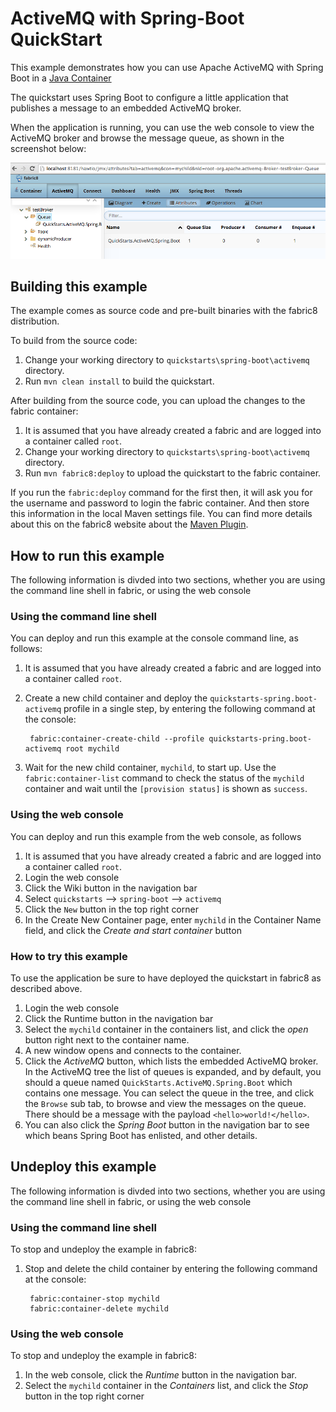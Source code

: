 # ActiveMQ with Spring-Boot QuickStart

This example demonstrates how you can use Apache ActiveMQ with Spring Boot in a [Java Container](http://fabric8.io/gitbook/javaContainer.html)

The quickstart uses Spring Boot to configure a little application that publishes a message to an embedded ActiveMQ broker.

When the application is running, you can use the web console to view the ActiveMQ broker and browse the message queue, as shown in the screenshot below:

![Spring Boot ActiveMQ](https://raw.githubusercontent.com/fabric8io/fabric8/master/docs/images/spring-boot-activemq.png)


## Building this example

The example comes as source code and pre-built binaries with the fabric8 distribution. 

To build from the source code:

1. Change your working directory to `quickstarts\spring-boot\activemq` directory.
1. Run `mvn clean install` to build the quickstart.

After building from the source code, you can upload the changes to the fabric container:

1. It is assumed that you have already created a fabric and are logged into a container called `root`.
1. Change your working directory to `quickstarts\spring-boot\activemq` directory.
1. Run `mvn fabric8:deploy` to upload the quickstart to the fabric container.

If you run the `fabric:deploy` command for the first then, it will ask you for the username and password to login the fabric container.
And then store this information in the local Maven settings file. You can find more details about this on the fabric8 website about the [Maven Plugin](http://fabric8.io/gitbook/mavenPlugin.html).


## How to run this example

The following information is divded into two sections, whether you are using the command line shell in fabric, or using the web console

### Using the command line shell

You can deploy and run this example at the console command line, as follows:

1. It is assumed that you have already created a fabric and are logged into a container called `root`.
1. Create a new child container and deploy the `quickstarts-spring.boot-activemq` profile in a single step, by entering the
 following command at the console:

        fabric:container-create-child --profile quickstarts-pring.boot-activemq root mychild

1. Wait for the new child container, `mychild`, to start up. Use the `fabric:container-list` command to check the status of the `mychild` container and wait until the `[provision status]` is shown as `success`.

### Using the web console

You can deploy and run this example from the web console, as follows

1. It is assumed that you have already created a fabric and are logged into a container called `root`.
1. Login the web console
1. Click the Wiki button in the navigation bar
1. Select `quickstarts` --> `spring-boot` --> `activemq`
1. Click the `New` button in the top right corner
1. In the Create New Container page, enter `mychild` in the Container Name field, and click the *Create and start container* button


### How to try this example

To use the application be sure to have deployed the quickstart in fabric8 as described above. 

1. Login the web console
1. Click the Runtime button in the navigation bar
1. Select the `mychild` container in the containers list, and click the *open* button right next to the container name.
1. A new window opens and connects to the container.
1. Click the *ActiveMQ* button, which lists the embedded ActiveMQ broker. In the ActiveMQ tree the list of queues is expanded, and by default, you should a queue named `QuickStarts.ActiveMQ.Spring.Boot` which contains one message. You can select the queue in the tree, and click the `Browse` sub tab, to browse and view the messages on the queue. There should be a message with the payload `<hello>world!</hello>`.
1. You can also click the *Spring Boot* button in the navigation bar to see which beans Spring Boot has enlisted, and other details.


## Undeploy this example

The following information is divded into two sections, whether you are using the command line shell in fabric, or using the web console

### Using the command line shell

To stop and undeploy the example in fabric8:

1. Stop and delete the child container by entering the following command at the console:

        fabric:container-stop mychild
        fabric:container-delete mychild

### Using the web console

To stop and undeploy the example in fabric8:

1. In the web console, click the *Runtime* button in the navigation bar.
1. Select the `mychild` container in the *Containers* list, and click the *Stop* button in the top right corner

